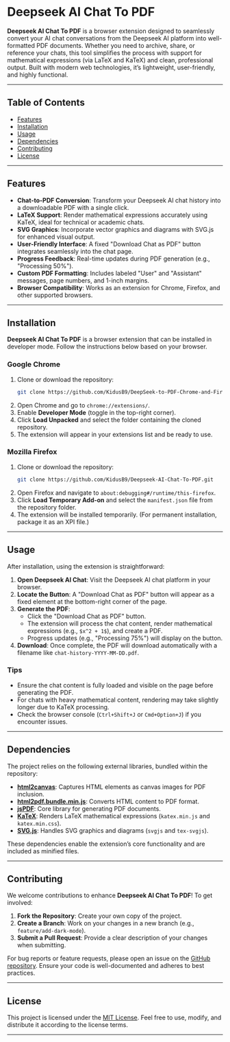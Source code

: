 # Deepseek AI Chat To PDF

**Deepseek AI Chat To PDF** is a browser extension designed to seamlessly convert your AI chat conversations from the Deepseek AI platform into well-formatted PDF documents. Whether you need to archive, share, or reference your chats, this tool simplifies the process with support for mathematical expressions (via LaTeX and KaTeX) and clean, professional output. Built with modern web technologies, it’s lightweight, user-friendly, and highly functional.

---

## Table of Contents

- [Features](#features)
- [Installation](#installation)
- [Usage](#usage)
- [Dependencies](#dependencies)
- [Contributing](#contributing)
- [License](#license)

---

## Features

- **Chat-to-PDF Conversion**: Transform your Deepseek AI chat history into a downloadable PDF with a single click.
- **LaTeX Support**: Render mathematical expressions accurately using KaTeX, ideal for technical or academic chats.
- **SVG Graphics**: Incorporate vector graphics and diagrams with SVG.js for enhanced visual output.
- **User-Friendly Interface**: A fixed "Download Chat as PDF" button integrates seamlessly into the chat page.
- **Progress Feedback**: Real-time updates during PDF generation (e.g., "Processing 50%").
- **Custom PDF Formatting**: Includes labeled "User" and "Assistant" messages, page numbers, and 1-inch margins.
- **Browser Compatibility**: Works as an extension for Chrome, Firefox, and other supported browsers.

---

## Installation

**Deepseek AI Chat To PDF** is a browser extension that can be installed in developer mode. Follow the instructions below based on your browser.

### Google Chrome

1. Clone or download the repository:
   ```bash
   git clone https://github.com/KidusB9/DeepSeek-to-PDF-Chrome-and-Firefox-Extension-for-Easy-Chat-to-PDF-Conversion.git
   ```
2. Open Chrome and go to `chrome://extensions/`.
3. Enable **Developer Mode** (toggle in the top-right corner).
4. Click **Load Unpacked** and select the folder containing the cloned repository.
5. The extension will appear in your extensions list and be ready to use.

### Mozilla Firefox

1. Clone or download the repository:
   ```bash
   git clone https://github.com/KidusB9/Deepseek-AI-Chat-To-PDF.git
   ```
2. Open Firefox and navigate to `about:debugging#/runtime/this-firefox`.
3. Click **Load Temporary Add-on** and select the `manifest.json` file from the repository folder.
4. The extension will be installed temporarily. (For permanent installation, package it as an XPI file.)

---

## Usage

After installation, using the extension is straightforward:

1. **Open Deepseek AI Chat**: Visit the Deepseek AI chat platform in your browser.
2. **Locate the Button**: A "Download Chat as PDF" button will appear as a fixed element at the bottom-right corner of the page.
3. **Generate the PDF**:
   - Click the "Download Chat as PDF" button.
   - The extension will process the chat content, render mathematical expressions (e.g., `$x^2 + 1$`), and create a PDF.
   - Progress updates (e.g., "Processing 75%") will display on the button.
4. **Download**: Once complete, the PDF will download automatically with a filename like `chat-history-YYYY-MM-DD.pdf`.

### Tips
- Ensure the chat content is fully loaded and visible on the page before generating the PDF.
- For chats with heavy mathematical content, rendering may take slightly longer due to KaTeX processing.
- Check the browser console (`Ctrl+Shift+J` or `Cmd+Option+J`) if you encounter issues.

---

## Dependencies

The project relies on the following external libraries, bundled within the repository:

- **[html2canvas](https://html2canvas.hertzen.com/)**: Captures HTML elements as canvas images for PDF inclusion.
- **[html2pdf.bundle.min.js](https://ekoopmans.github.io/html2pdf.js/)**: Converts HTML content to PDF format.
- **[jsPDF](https://github.com/parallax/jsPDF)**: Core library for generating PDF documents.
- **[KaTeX](https://katex.org/)**: Renders LaTeX mathematical expressions (`katex.min.js` and `katex.min.css`).
- **[SVG.js](https://svgjs.dev/)**: Handles SVG graphics and diagrams (`svgjs` and `tex-svgjs`).

These dependencies enable the extension’s core functionality and are included as minified files.

---

## Contributing

We welcome contributions to enhance **Deepseek AI Chat To PDF**! To get involved:

1. **Fork the Repository**: Create your own copy of the project.
2. **Create a Branch**: Work on your changes in a new branch (e.g., `feature/add-dark-mode`).
3. **Submit a Pull Request**: Provide a clear description of your changes when submitting.

For bug reports or feature requests, please open an issue on the [GitHub repository](https://github.com/KidusB9/Deepseek-AI-Chat-To-PDF/issues). Ensure your code is well-documented and adheres to best practices.

---

## License

This project is licensed under the [MIT License](LICENSE). Feel free to use, modify, and distribute it according to the license terms.

---
